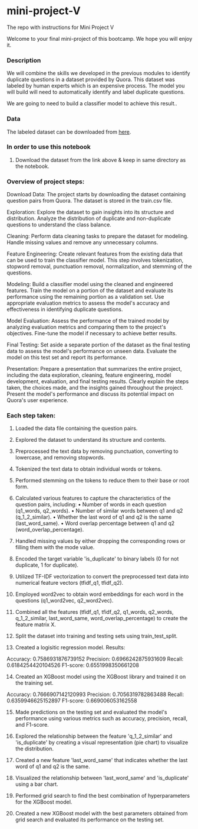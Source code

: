 # mini-project-V

The repo with instructions for Mini Project V

Welcome to your final mini-project of this bootcamp. We hope you will enjoy it. 

### Description

We will combine the skills we developed in the previous modules to identify duplicate questions in a dataset provided by Quora. This dataset  was labeled by human experts which is an expensive process. The model you will build will need to automatically identify and label duplicate questions.

We are going to need to build a classifier model to achieve this result..


### Data

The labeled dataset can be downloaded from [here](https://drive.google.com/file/d/19iWVGLBi7edqybybam56bt2Zy7vpf1Xc/view?usp=sharing).

### In order to use this notebook

1) Download the dataset from the link above & keep in same directory as the notebook.

### Overview of project steps:

Download Data: The project starts by downloading the dataset containing question pairs from Quora. The dataset is stored in the train.csv file.

Exploration: Explore the dataset to gain insights into its structure and distribution. Analyze the distribution of duplicate and non-duplicate questions to understand the class balance.

Cleaning: Perform data cleaning tasks to prepare the dataset for modeling. Handle missing values and remove any unnecessary columns.

Feature Engineering: Create relevant features from the existing data that can be used to train the classifier model. This step involves tokenization, stopword removal, punctuation removal, normalization, and stemming of the questions.

Modeling: Build a classifier model using the cleaned and engineered features. Train the model on a portion of the dataset and evaluate its performance using the remaining portion as a validation set. Use appropriate evaluation metrics to assess the model's accuracy and effectiveness in identifying duplicate questions.

Model Evaluation: Assess the performance of the trained model by analyzing evaluation metrics and comparing them to the project's objectives. Fine-tune the model if necessary to achieve better results.

Final Testing: Set aside a separate portion of the dataset as the final testing data to assess the model's performance on unseen data. Evaluate the model on this test set and report its performance.

Presentation: Prepare a presentation that summarizes the entire project, including the data exploration, cleaning, feature engineering, model development, evaluation, and final testing results. Clearly explain the steps taken, the choices made, and the insights gained throughout the project. Present the model's performance and discuss its potential impact on Quora's user experience.


### Each step taken:

1.	Loaded the data file containing the question pairs.

2.	Explored the dataset to understand its structure and contents.


3.	Preprocessed the text data by removing punctuation, converting to lowercase, and removing stopwords.

4.	Tokenized the text data to obtain individual words or tokens.


5.	Performed stemming on the tokens to reduce them to their base or root form.

6.	Calculated various features to capture the characteristics of the question pairs, including:
•	Number of words in each question (q1_words, q2_words).
•	Number of similar words between q1 and q2 (q_1_2_similar).
•	Whether the last word of q1 and q2 is the same (last_word_same).
•	Word overlap percentage between q1 and q2 (word_overlap_percentage).

7.	Handled missing values by either dropping the corresponding rows or filling them with the mode value.

8.	Encoded the target variable 'is_duplicate' to binary labels (0 for not duplicate, 1 for duplicate).


9.	Utilized TF-IDF vectorization to convert the preprocessed text data into numerical feature vectors (tfidf_q1, tfidf_q2).

10.	Employed word2vec to obtain word embeddings for each word in the questions (q1_word2vec, q2_word2vec).


11.	Combined all the features (tfidf_q1, tfidf_q2, q1_words, q2_words, q_1_2_similar, last_word_same, word_overlap_percentage) to create the feature matrix X.

12.	Split the dataset into training and testing sets using train_test_split.

13.	Created a logisitic regression model. Results:

Accuracy: 0.7586931876739152
Precision: 0.6966242875931609
Recall: 0.6184254420104526
F1-score: 0.6551998350661208



14.	Created an XGBoost model using the XGBoost library and trained it on the training set.

Accuracy: 0.7666907142120993
Precision: 0.7056319782863488
Recall: 0.6359946625152897
F1-score: 0.669006053162558

15.	Made predictions on the testing set and evaluated the model's performance using various metrics such as accuracy, precision, recall, and F1-score.

16.	Explored the relationship between the feature 'q_1_2_similar' and 'is_duplicate' by creating a visual representation (pie chart) to visualize the distribution.


17.	Created a new feature 'last_word_same' that indicates whether the last word of q1 and q2 is the same.

18.	Visualized the relationship between 'last_word_same' and 'is_duplicate' using a bar chart.


19.	Performed grid search to find the best combination of hyperparameters for the XGBoost model.

20.	Created a new XGBoost model with the best parameters obtained from grid search and evaluated its performance on the testing set.

